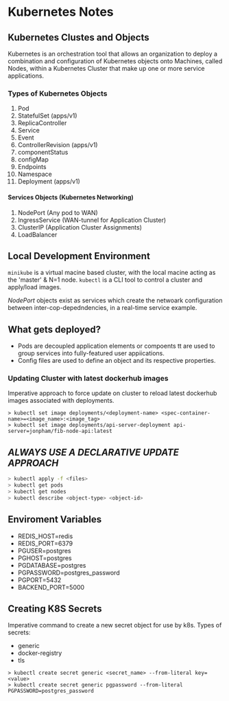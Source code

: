 # Kubernetes Notes

## Kubernetes Clustes and Objects

Kubernetes is an orchestration tool that allows an organization to deploy a combination and configuration of Kubernetes objects onto Machines, called Nodes, within a Kubernetes Cluster that make up one or more service applications.

### Types of Kubernetes Objects

1. Pod
2. StatefulSet (apps/v1)
3. ReplicaController
4. Service
5. Event
6. ControllerRevision (apps/v1)
7. componentStatus
8. configMap
9. Endpoints
10. Namespace
11. Deployment (apps/v1)

#### Services Objects (Kubernetes Networking)

1. NodePort (Any pod to WAN)
2. IngressService (WAN-tunnel for Application Cluster)
3. ClusterIP (Application Cluster Assignments)
4. LoadBalancer

## Local Development Environment

`minikube` is a virtual macine based cluster, with the local macine acting as the 'master' & N=1 node.
`kubectl` is a CLI tool to control a cluster and apply/load images.

_NodePort_ objects exist as services which create the netwoark configuration between inter-cop-depedndencies, in a real-time service example.

## What gets deployed?

- Pods are decoupled application elements or compoents tt are used to group services into fully-featured user appiications.
- Config files are used to define an object and its respective properties.

### Updating Cluster with latest dockerhub images

Imperative approach to force update on cluster to reload latest dockerhub images associated with deployments.

```shell
> kubectl set image deployments/<deployment-name> <spec-container-name>=<image_name>:<image_tag>
> kubectl set image deployments/api-server-deployment api-server=jonpham/fib-node-api:latest
```

## *ALWAYS USE A DECLARATIVE UPDATE APPROACH*

```bash
> kubectl apply -f <files>
> kubectl get pods
> kubectl get nodes
> kubectl describe <object-type> <object-id> 
```

## Enviroment Variables

- REDIS_HOST=redis
- REDIS_PORT=6379
- PGUSER=postgres
- PGHOST=postgres
- PGDATABASE=postgres
- PGPASSWORD=postgres_password
- PGPORT=5432
- BACKEND_PORT=5000

## Creating K8S Secrets

Imperative command to create a new secret object for use by k8s.
Types of secrets:

- generic
- docker-registry
- tls

```shell
> kubectl create secret generic <secret_name> --from-literal key=<value>
> kubectl create secret generic pgpassword --from-literal PGPASSWORD=postgres_password
```

